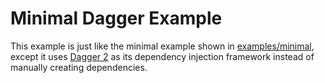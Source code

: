 # Minimal Dagger Example

This example is just like the minimal example shown in [examples/minimal](../minimal), except it uses [Dagger 2](http://google.github.io/dagger/) as its dependency injection framework instead of manually creating dependencies.
